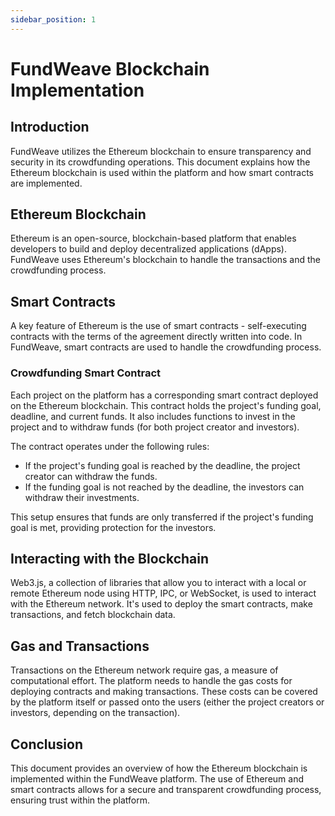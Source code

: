 ```yaml
---
sidebar_position: 1
---
```


# FundWeave Blockchain Implementation

## Introduction

FundWeave utilizes the Ethereum blockchain to ensure transparency and security in its crowdfunding operations. This document explains how the Ethereum blockchain is used within the platform and how smart contracts are implemented.

## Ethereum Blockchain

Ethereum is an open-source, blockchain-based platform that enables developers to build and deploy decentralized applications (dApps). FundWeave uses Ethereum's blockchain to handle the transactions and the crowdfunding process.

## Smart Contracts

A key feature of Ethereum is the use of smart contracts - self-executing contracts with the terms of the agreement directly written into code. In FundWeave, smart contracts are used to handle the crowdfunding process.

### Crowdfunding Smart Contract

Each project on the platform has a corresponding smart contract deployed on the Ethereum blockchain. This contract holds the project's funding goal, deadline, and current funds. It also includes functions to invest in the project and to withdraw funds (for both project creator and investors).

The contract operates under the following rules:
- If the project's funding goal is reached by the deadline, the project creator can withdraw the funds.
- If the funding goal is not reached by the deadline, the investors can withdraw their investments.

This setup ensures that funds are only transferred if the project's funding goal is met, providing protection for the investors.

## Interacting with the Blockchain

Web3.js, a collection of libraries that allow you to interact with a local or remote Ethereum node using HTTP, IPC, or WebSocket, is used to interact with the Ethereum network. It's used to deploy the smart contracts, make transactions, and fetch blockchain data.

## Gas and Transactions

Transactions on the Ethereum network require gas, a measure of computational effort. The platform needs to handle the gas costs for deploying contracts and making transactions. These costs can be covered by the platform itself or passed onto the users (either the project creators or investors, depending on the transaction).

## Conclusion

This document provides an overview of how the Ethereum blockchain is implemented within the FundWeave platform. The use of Ethereum and smart contracts allows for a secure and transparent crowdfunding process, ensuring trust within the platform.
